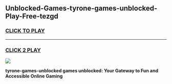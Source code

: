 
## Unblocked-Games-tyrone-games-unblocked-Play-Free-tezgd
<h3>
<a href="https://premium76.site?title=tyrone-games-unblocked&ref=09A">CLICK TO PLAY</a></h3>
<hr>

<h3>
<a href="https://premium76.site?title=tyrone-games-unblocked&ref=09A">CLICK 2 PLAY</a>
  
</h3>

<a href="https://premium76.site?title=tyrone-games-unblocked&ref=09A"><img src="https://clearcache.store/games.png"></a>


**tyrone-games-unblocked games unblocked: Your Gateway to Fun and Accessible Online Gaming**
